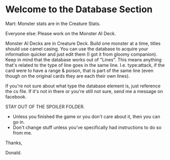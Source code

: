 # Welcome to the Database Section
Mart: Monster stats are in the Creature Stats.  

Everyone else: Please work on the Monster AI Deck. 

Monster AI Decks are in Creature Deck. Build one monster at a time, titles should use camel casing. You can use the database to acquire your information quicker and just edit them (I got it from gloomy companion). Keep in mind that the database works out of "Lines". This means anything that's related to the type of line goes in the same line. I.e. type:attack, if the card were to have a range & poison, that is part of the same line (even though on the original cards they are each their own lines). 

If you're not sure about what type the database element is, just reference the cs file. If it's not in there or you're still not sure, send me a message on facebook. 

STAY OUT OF THE SPOILER FOLDER. 
- Unless you finished the game or you don't care about it, then you can go in. 
- Don't change stuff unless you've specifically had instructions to do so from me. 


Thanks,

Donald. 
